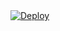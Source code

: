 <a href="https://heroku.com/deploy?template=https://github.com/d-sudharsan/herokusample">
<img src="https://www.herokucdn.com/deploy/button.svg" alt="Deploy">
</a>
